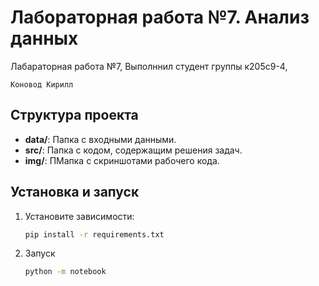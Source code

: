 # Лабораторная работа №7. Анализ данных

Лабараторная работа №7, Выполннил студент группы к205с9-4, 
   ```
   Коновод Кирилл
   ```

## Структура проекта
- **data/**: Папка с входными данными.
- **src/**: Папка с кодом, содержащим решения задач.
- **img/**: ПМапка с скриншотами рабочего кода.
  
## Установка и запуск
1. Установите зависимости:
   ```bash
   pip install -r requirements.txt
   ```
2. Запуск
   ```bash
   python -m notebook
   ```
